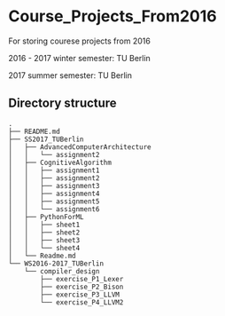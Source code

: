 # Course_Projects_From2016


For storing courese projects from 2016

2016 - 2017 winter semester: TU Berlin

2017 summer semester: TU Berlin

## Directory structure

```
.
├── README.md
├── SS2017_TUBerlin
│   ├── AdvancedComputerArchitecture
│   │   └── assignment2
│   ├── CognitiveAlgorithm
│   │   ├── assignment1
│   │   ├── assignment2
│   │   ├── assignment3
│   │   ├── assignment4
│   │   ├── assignment5
│   │   └── assignment6
│   ├── PythonForML
│   │   ├── sheet1
│   │   ├── sheet2
│   │   ├── sheet3
│   │   └── sheet4
│   └── Readme.md
└── WS2016-2017_TUBerlin
    └── compiler_design
        ├── exercise_P1_Lexer
        ├── exercise_P2_Bison
        ├── exercise_P3_LLVM
        └── exercise_P4_LLVM2

```